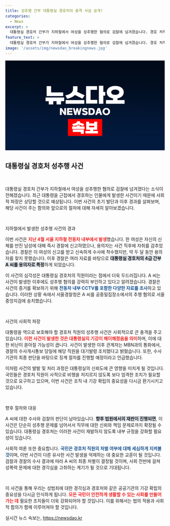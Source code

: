 ```yaml
---
title: 성추행 간부 대통령실 경호처의 충격 사실 공개!
categories:
  - News
excerpt: >
  대통령실 경호처 간부가 지하철에서 여성을 성추행한 혐의로 검찰에 넘겨졌습니다. 경호 처직원의 충격적인 사건은 기강 해이를 드러내며 큰 파장을 예고하고 있습니다.
feature_text: >
  대통령실 경호처 간부가 지하철에서 여성을 성추행한 혐의로 검찰에 넘겨졌습니다. 경호 처직원의 충격적인 사건은 기강 해이를 드러내며 큰 파장을 예고하고 있습니다.
image: '/assets/img/newsdao_breakingnews.jpg'
---
```


<p><img src="/assets/img/newsdao_breakingnews.jpg" alt="pcversion 속보" /></p>

<h2 data-ke-size="size26">대통령실 경호처 성추행 사건</h2>

<p data-ke-size="size16">&nbsp;</p>

<p>대통령실 경호처 간부가 지하철에서 여성을 성추행한 혐의로 검찰에 넘겨졌다는 소식이 전해졌습니다. 최근 대통령을 근접에서 경호하는 인물에게 발생한 사건이기 때문에 사회적 파장은 상당할 것으로 예상됩니다. 이번 사건의 초기 발단과 이후 경과를 살펴보며, 해당 사건이 주는 함의와 앞으로의 절차에 대해 자세히 알아보겠습니다.</p>

<p data-ke-size="size16">&nbsp;</p>

<p>지하철에서 발생한 성추행 사건의 경과</p>

<p>이번 사건은 <b><span style="color: #ee2323;">지난 4월 서울 지하철 전동차 내부에서 발생</span></b>했습니다. 한 여성은 자신의 신체를 만진 남성에 대해 즉시 경찰에 신고하였으나, 용의자는 사건 직후에 자취를 감추었습니다. 경찰은 이 여성의 신고를 받고 신속하게 수사에 착수했지만, 약 두 달 동안 용의자를 찾지 못했습니다. 이후 경찰은 여러 자료를 바탕으로 <b><span style="background-color: #21538527;">대통령실 경호처의 4급 간부 A 씨를 용의자로 특정</span></b>하게 되었습니다.</p>

<p>이 사건의 심각성은 대통령실 경호처의 직원이라는 점에서 더욱 두드러집니다. A 씨는 사건이 발생한 이후에도 성추행 혐의를 강력히 부인하고 있다고 알려졌습니다. 경찰은 사건의 증거를 확보하기 위해 <b><span style="color: #1a5490;">전동차 내부 CCTV를 포함한 다양한 자료를 조사</span></b>하고 있습니다. 이러한 상황 속에서 서울경찰청은 A 씨를 공중밀집장소에서의 추행 혐의로 서울중앙지검에 송치했습니다.</p>

<p data-ke-size="size16">&nbsp;</p>

<p>사건의 사회적 파장</p>

<p>대통령을 역으로 보호해야 할 경호처 직원의 성추행 사건은 사회적으로 큰 충격을 주고 있습니다. <b><span style="color: #ee2323;">이런 사건이 발생한 것은 대통령실의 기강이 해이해졌음을 의미</span></b>하며, 이에 대한 비난이 쏟아질 가능성이 큽니다. 사건이 발생한 이후 관계자는 MBN과의 통화에서, 경찰의 수사개시통보 당일에 해당 직원을 대기발령 조치했다고 밝혔습니다. 또한, 수사기관의 최종 판단을 바탕으로 징계 절차를 진행할 예정이라고 언급했습니다.</p>

<p>이처럼 사건의 발발 및 처리 과정은 대통령실의 신뢰도에 큰 영향을 미치게 될 것입니다. 국민들은 경호처 직원이 사적으로 비행을 저지르지 않도록 보다 엄격한 조치가 필요할 것으로 요구하고 있으며, 이번 사건은 조직 내 기강 확립의 중요성을 다시금 환기시키고 있습니다.</p>

<p data-ke-size="size16">&nbsp;</p>

<p>향후 절차와 대응</p>

<p>A 씨에 대한 수사와 검찰의 판단이 남아있습니다. <b><span style="background-color: #21538527;">향후 법원에서의 재판이 진행되면</span></b>, 이 사건은 단순히 성추행 문제를 넘어서서 직무에 대한 신뢰와 책임 문제로까지 확장될 수 있습니다. 대통령실 경호처는 이러한 사건이 재발하지 않도록 내부 규정을 강화할 필요성이 있습니다.</p>

<p>사회적 여론 또한 중요합니다. <b><span style="color: #1a5490;">국민은 경호처 직원의 처벌 여부에 대해 세심하게 지켜볼 것</span></b>이며, 이번 사건이 다른 유사한 사건 발생을 억제하는 데 중요한 교훈이 될 것입니다. 검찰과 경찰의 수사 결과에 따라 A 씨의 최종 처벌이 결정될 것이며, 사회 전반에 걸쳐 성폭력 문제에 대한 경각심을 고취하는 계기가 될 것으로 기대됩니다.</p>

<p data-ke-size="size16">&nbsp;</p>

<p>이 사건을 통해 우리는 성범죄에 대한 경각심과 경호처와 같은 공공기관의 기강 확립의 중요성을 다시금 인식하게 됩니다. <b><span style="color: #ee2323;">모든 국민이 안전하게 생활할 수 있는 사회를 만들어가는 데</span></b> 필요한 조치들이 더욱 강화되어야 할 것입니다.  이를 위해서는 법의 적용과 사회적 합의가 함께 이루어져야 할 것입니다.</p>
실시간 뉴스 속보는, <a href="https://newsdao.kr" rel="dofollow">https://newsdao.kr</a>


